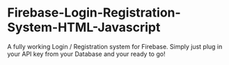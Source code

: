 # Firebase-Login-Registration-System-HTML-Javascript
A fully working Login / Registration system for Firebase. Simply just plug in your API key from your Database and your ready to go!
